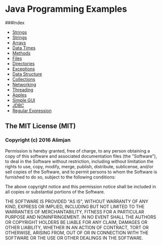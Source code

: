 # Java Programming Examples

###Index
* [Strings](https://github.com/maninwindow/Java_Programming_Examples/blob/master/Strings.md)
* [Strings](./Strings/Strings.html)
* [Arrays](https://github.com/maninwindow/Java_Programming_Examples/blob/master/Arrays.md)
* [Data Times](https://github.com/maninwindow/Java_Programming_Examples/blob/master/Data_Time.md)
* [Methods](https://github.com/maninwindow/Java_Programming_Examples/blob/master/Methods.md)
* [Files](https://github.com/maninwindow/Java_Programming_Examples/blob/master/Files.md)
* [Directories](https://github.com/maninwindow/Java_Programming_Examples/blob/master/Directories.md)
* [Exceptions](https://github.com/maninwindow/Java_Programming_Examples/blob/master/Exceptions.md)
* [Data Structure](https://github.com/maninwindow/Java_Programming_Examples/blob/master/Data_Structure.md)
* [Collections](https://github.com/maninwindow/Java_Programming_Examples/blob/master/Collections.md)
* [Networking](https://github.com/maninwindow/Java_Programming_Examples/blob/master/Networking.md)
* [Threading](https://github.com/maninwindow/Java_Programming_Examples/blob/master/Threadings.md)
* [Apples](https://github.com/maninwindow/Java_Programming_Examples/blob/master/Applets.md)
* [Simple GUI](https://github.com/maninwindow/Java_Programming_Examples/blob/master/Simple_GUI.md)
* [JDBC](https://github.com/maninwindow/Java_Programming_Examples/blob/master/JDBC.MD)
* [Regular Expression](https://github.com/maninwindow/Java_Programming_Examples/blob/master/Regular_Expression.md)
 

## The MIT License (MIT)

### Copyright (c) 2016 Alimjan

Permission is hereby granted, free of charge, to any person obtaining a copy
of this software and associated documentation files (the "Software"), to deal
in the Software without restriction, including without limitation the rights
to use, copy, modify, merge, publish, distribute, sublicense, and/or sell
copies of the Software, and to permit persons to whom the Software is
furnished to do so, subject to the following conditions:

The above copyright notice and this permission notice shall be included in all
copies or substantial portions of the Software.

THE SOFTWARE IS PROVIDED "AS IS", WITHOUT WARRANTY OF ANY KIND, EXPRESS OR
IMPLIED, INCLUDING BUT NOT LIMITED TO THE WARRANTIES OF MERCHANTABILITY,
FITNESS FOR A PARTICULAR PURPOSE AND NONINFRINGEMENT. IN NO EVENT SHALL THE
AUTHORS OR COPYRIGHT HOLDERS BE LIABLE FOR ANY CLAIM, DAMAGES OR OTHER
LIABILITY, WHETHER IN AN ACTION OF CONTRACT, TORT OR OTHERWISE, ARISING FROM,
OUT OF OR IN CONNECTION WITH THE SOFTWARE OR THE USE OR OTHER DEALINGS IN THE
SOFTWARE.

